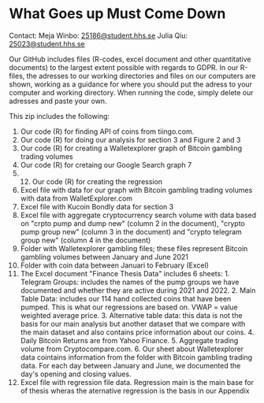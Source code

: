 # What Goes up Must Come Down
Contact:
Meja Winbo: 25186@student.hhs.se
Julia Qiu: 25023@student.hhs.se

Our GitHub includes files (R-codes, excel document and other quantitative documents) to the largest extent possible with regards to GDPR.
In our R-files, the adresses to our working directories and files on our computers are shown, working as a guidance for where you should put the adress to your computer and working directory. When running the code, simply delete our adresses and paste your own.

This zip includes the following:
1. Our code (R) for finding API of coins from tiingo.com. 
2. Our code (R) for doing our analysis for section 3 and Figure 2 and 3
3. Our code (R) for creating a Walletexplorer graph of Bitcoin gambling trading volumes
4. Our code (R) for cretaing our Google Search graph 7
5. 12. Our code (R) for creating the regression
6. Excel file with data for our graph with Bitcoin gambling trading volumes with data from WalletExplorer.com
7. Excel file with Kucoin Bondly data for section 3
8. Excel file with aggregate cryptocurrency search volume with data based on "crpto pump and dump new" (column 2 in the document), "crypto pump group new" (column 3 in the document) and "crypto telegram group new" (column 4 in the document)
9. Folder with Walletexplorer gambling files; these files represent Bitcoin gambling volumes between January and June 2021
10. Folder with coin data between Januari to February (Excel)
11. The Excel document "Finance Thesis Data" includes 6 sheets: 1. Telegram Groups: includes the names of the pump groups we have documented and whether they are active during 2021 and 2022. 2. Main Table Data: includes our 114 hand collected coins that have been pumped. This is what our regressions are based on. VWAP = value weighted average price. 3. Alternative table data: this data is not the basis for our main analysis but another dataset that we compare with the main dataset and also contains price information about our coins. 4. Daily Bitcoin Returns are from Yahoo Finance. 5. Aggregate trading volume from Cryptocompare.com. 6. Our sheet about Walletexplorer data cointains information from the folder with Bitcoin gambling trading data. For each day between January and June, we documented the day's opening and closing values.
12. Excel file with regression file data. Regression main is the main base for of thesis wheras the aternative regression is the basis in our Appendix













